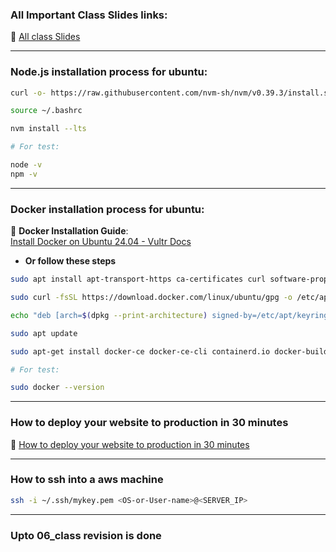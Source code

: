 ### All Important Class Slides links:

🔗 [All class Slides](https://web-dev-cohort.notion.site/IMPORTANT-LINKS-164ff7be602980689c99d982073c8e1b)

---

### Node.js installation process for ubuntu:

```sh
curl -o- https://raw.githubusercontent.com/nvm-sh/nvm/v0.39.3/install.sh | bash

source ~/.bashrc

nvm install --lts

# For test:

node -v
npm -v
```

---

### Docker installation process for ubuntu:
🔗 **Docker Installation Guide**:  
    [Install Docker on Ubuntu 24.04 - Vultr Docs](https://docs.vultr.com/how-to-install-docker-on-ubuntu-24-04)

- **Or follow these steps**

```sh
sudo apt install apt-transport-https ca-certificates curl software-properties-common -y

sudo curl -fsSL https://download.docker.com/linux/ubuntu/gpg -o /etc/apt/keyrings/docker.asc

echo "deb [arch=$(dpkg --print-architecture) signed-by=/etc/apt/keyrings/docker.asc] https://download.docker.com/linux/ubuntu $(. /etc/os-release && echo "$VERSION_CODENAME") stable" | sudo tee /etc/apt/sources.list.d/docker.list > /dev/null

sudo apt update

sudo apt-get install docker-ce docker-ce-cli containerd.io docker-buildx-plugin docker-compose-plugin

# For test:

sudo docker --version
```

---

### How to deploy your website to production in 30 minutes

🔗 [How to deploy your website to production in 30 minutes](https://www.youtube.com/watch?v=gViEtIJ1DCw)


---

### How to ssh into a aws machine

```sh
ssh -i ~/.ssh/mykey.pem <OS-or-User-name>@<SERVER_IP>
```


---

### Upto 06_class revision is done